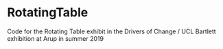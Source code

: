 # RotatingTable
Code for the Rotating Table exhibit in the Drivers of Change / UCL Bartlett exhibition at Arup in summer 2019
